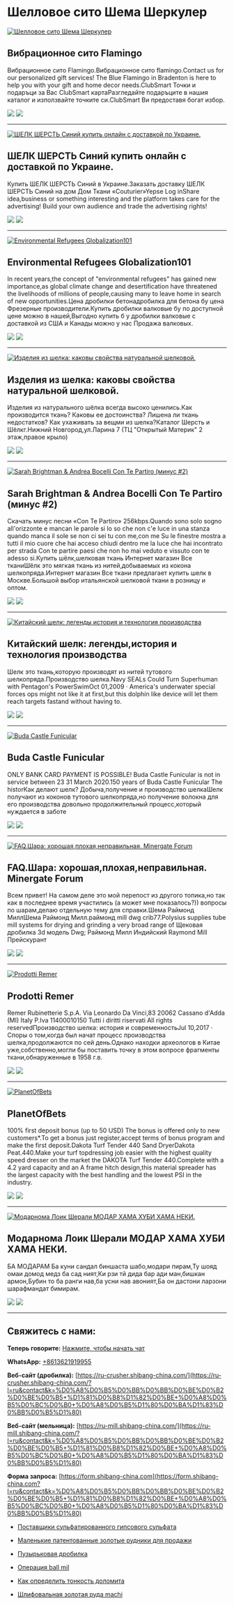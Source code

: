 # Шелловое сито Шема Шеркулер

<a href="https://swt.shibang-china.com/?l=ru&img&k=%D0%A8%D0%B5%D0%BB%D0%BB%D0%BE%D0%B2%D0%BE%D0%B5+%D1%81%D0%B8%D1%82%D0%BE+%D0%A8%D0%B5%D0%BC%D0%B0+%D0%A8%D0%B5%D1%80%D0%BA%D1%83%D0%BB%D0%B5%D1%80" target="_blank">![Шелловое сито Шема Шеркулер](http://static.shibang-china.com/all-800x300/290.jpg)</a>

## Вибрационное сито Flamingo
Вибрационное сито Flamingo.Вибрационное сито flamingo.Contact us for our personalized gift services! The Blue Flamingo in Bradenton is here to help you with your gift and home decor needs.ClubSmart Точки и подаръци за Вас ClubSmart картаРазгледайте подаръците в нашия каталог и използвайте точките си.ClubSmart Ви предоставя богат избор.


<a href="https://whatsapp.shibangsoft.com/WhatsApp.php" target="_blank" title="WhatsApp">![](http://static.shibang-china.com/icon/whatsapp.png)</a> <a href="https://swt.shibang-china.com/?l=ru&icon&k=%D0%A8%D0%B5%D0%BB%D0%BB%D0%BE%D0%B2%D0%BE%D0%B5+%D1%81%D0%B8%D1%82%D0%BE+%D0%A8%D0%B5%D0%BC%D0%B0+%D0%A8%D0%B5%D1%80%D0%BA%D1%83%D0%BB%D0%B5%D1%80" target="_blank">![](http://static.shibang-china.com/icon/chat-ru.png)</a>

---

<a href="https://swt.shibang-china.com/?l=ru&img&k=%D0%A8%D0%B5%D0%BB%D0%BB%D0%BE%D0%B2%D0%BE%D0%B5+%D1%81%D0%B8%D1%82%D0%BE+%D0%A8%D0%B5%D0%BC%D0%B0+%D0%A8%D0%B5%D1%80%D0%BA%D1%83%D0%BB%D0%B5%D1%80" target="_blank">![ШЕЛК ШЕРСТЬ Синий купить онлайн с доставкой по Украине.](http://static.shibang-china.com/all-800x300/1525.jpg)</a>

## ШЕЛК ШЕРСТЬ Синий купить онлайн с доставкой по Украине.
Купить ШЕЛК ШЕРСТЬ Синий в Украине.Заказать доставку ШЕЛК ШЕРСТЬ Синий на дом Дом Ткани «Couturier»Yepse Log inShare idea,business or something interesting and the platform takes care for the advertising! Build your own audience and trade the advertising rights!


<a href="https://whatsapp.shibangsoft.com/WhatsApp.php" target="_blank" title="WhatsApp">![](http://static.shibang-china.com/icon/whatsapp.png)</a> <a href="https://swt.shibang-china.com/?l=ru&icon&k=%D0%A8%D0%B5%D0%BB%D0%BB%D0%BE%D0%B2%D0%BE%D0%B5+%D1%81%D0%B8%D1%82%D0%BE+%D0%A8%D0%B5%D0%BC%D0%B0+%D0%A8%D0%B5%D1%80%D0%BA%D1%83%D0%BB%D0%B5%D1%80" target="_blank">![](http://static.shibang-china.com/icon/chat-ru.png)</a>

---

<a href="https://swt.shibang-china.com/?l=ru&img&k=%D0%A8%D0%B5%D0%BB%D0%BB%D0%BE%D0%B2%D0%BE%D0%B5+%D1%81%D0%B8%D1%82%D0%BE+%D0%A8%D0%B5%D0%BC%D0%B0+%D0%A8%D0%B5%D1%80%D0%BA%D1%83%D0%BB%D0%B5%D1%80" target="_blank">![Environmental Refugees Globalization101](http://static.shibang-china.com/all-800x300/596.jpg)</a>

## Environmental Refugees Globalization101
In recent years,the concept of "environmental refugees" has gained new importance,as global climate change and desertification have threatened the livelihoods of millions of people,causing many to leave home in search of new opportunities.Цена дробилки бетонадробилка для бетона бу цена Фрезерные производители.Купить дробилки валковые бу по доступной цене можно в нашей,Выгодно купить б у дробилки валковые с доставкой из США и Канады можно у нас Продажа валковых.


<a href="https://whatsapp.shibangsoft.com/WhatsApp.php" target="_blank" title="WhatsApp">![](http://static.shibang-china.com/icon/whatsapp.png)</a> <a href="https://swt.shibang-china.com/?l=ru&icon&k=%D0%A8%D0%B5%D0%BB%D0%BB%D0%BE%D0%B2%D0%BE%D0%B5+%D1%81%D0%B8%D1%82%D0%BE+%D0%A8%D0%B5%D0%BC%D0%B0+%D0%A8%D0%B5%D1%80%D0%BA%D1%83%D0%BB%D0%B5%D1%80" target="_blank">![](http://static.shibang-china.com/icon/chat-ru.png)</a>

---

<a href="https://swt.shibang-china.com/?l=ru&img&k=%D0%A8%D0%B5%D0%BB%D0%BB%D0%BE%D0%B2%D0%BE%D0%B5+%D1%81%D0%B8%D1%82%D0%BE+%D0%A8%D0%B5%D0%BC%D0%B0+%D0%A8%D0%B5%D1%80%D0%BA%D1%83%D0%BB%D0%B5%D1%80" target="_blank">![Изделия из шелка: каковы свойства натуральной шелковой.](http://static.shibang-china.com/all-800x300/1182.jpg)</a>

## Изделия из шелка: каковы свойства натуральной шелковой.
Изделия из натурального шёлка всегда высоко ценились.Как производится ткань? Каковы ее достоинства? Лишена ли ткань недостатков? Как ухаживать за вещми из шелка?Каталог Шерсть и Шёлкг.Нижний Новгород,ул.Ларина 7 (ТЦ "Открытый Материк" 2 этаж,правое крыло)


<a href="https://whatsapp.shibangsoft.com/WhatsApp.php" target="_blank" title="WhatsApp">![](http://static.shibang-china.com/icon/whatsapp.png)</a> <a href="https://swt.shibang-china.com/?l=ru&icon&k=%D0%A8%D0%B5%D0%BB%D0%BB%D0%BE%D0%B2%D0%BE%D0%B5+%D1%81%D0%B8%D1%82%D0%BE+%D0%A8%D0%B5%D0%BC%D0%B0+%D0%A8%D0%B5%D1%80%D0%BA%D1%83%D0%BB%D0%B5%D1%80" target="_blank">![](http://static.shibang-china.com/icon/chat-ru.png)</a>

---

<a href="https://swt.shibang-china.com/?l=ru&img&k=%D0%A8%D0%B5%D0%BB%D0%BB%D0%BE%D0%B2%D0%BE%D0%B5+%D1%81%D0%B8%D1%82%D0%BE+%D0%A8%D0%B5%D0%BC%D0%B0+%D0%A8%D0%B5%D1%80%D0%BA%D1%83%D0%BB%D0%B5%D1%80" target="_blank">![Sarah Brightman & Andrea Bocelli Con Te Partiro (минус #2)](http://static.shibang-china.com/all-800x300/1301.jpg)</a>

## Sarah Brightman & Andrea Bocelli Con Te Partiro (минус #2)
Скачать минус песни «Con Te Partiro» 256kbps.Quando sono solo sogno all'orizzonte e mancan le parole si lo so che non c'e luce in una stanza quando manca il sole se non ci sei tu con me,con me Su le finestre mostra a tutti il mio cuore che hai acceso chiudi dentro me la luce che hai incontrato per strada Con te partire paesi che non ho mai veduto e vissuto con te adesso si.Купить шёлк,шелковая ткань Интернет магазин Все тканиШёлк это мягкая ткань из нитей,добываемых из кокона шелкопряда.Интернет магазин Все ткани предлагает купить шелк в Москве.Большой выбор итальянской шелковой ткани в розницу и оптом.


<a href="https://whatsapp.shibangsoft.com/WhatsApp.php" target="_blank" title="WhatsApp">![](http://static.shibang-china.com/icon/whatsapp.png)</a> <a href="https://swt.shibang-china.com/?l=ru&icon&k=%D0%A8%D0%B5%D0%BB%D0%BB%D0%BE%D0%B2%D0%BE%D0%B5+%D1%81%D0%B8%D1%82%D0%BE+%D0%A8%D0%B5%D0%BC%D0%B0+%D0%A8%D0%B5%D1%80%D0%BA%D1%83%D0%BB%D0%B5%D1%80" target="_blank">![](http://static.shibang-china.com/icon/chat-ru.png)</a>

---

<a href="https://swt.shibang-china.com/?l=ru&img&k=%D0%A8%D0%B5%D0%BB%D0%BB%D0%BE%D0%B2%D0%BE%D0%B5+%D1%81%D0%B8%D1%82%D0%BE+%D0%A8%D0%B5%D0%BC%D0%B0+%D0%A8%D0%B5%D1%80%D0%BA%D1%83%D0%BB%D0%B5%D1%80" target="_blank">![Китайский шелк: легенды,история и технология производства](http://static.shibang-china.com/all-800x300/66.jpg)</a>

## Китайский шелк: легенды,история и технология производства
Шелк это ткань,которую производят из нитей тутового шелкопряда.Производство шелка.Navy SEALs Could Turn Superhuman with Pentagon's PowerSwimOct 01,2009 · America's underwater special forces ops might not like it at first,but this dolphin like device will let them reach targets fastand without having to.


<a href="https://whatsapp.shibangsoft.com/WhatsApp.php" target="_blank" title="WhatsApp">![](http://static.shibang-china.com/icon/whatsapp.png)</a> <a href="https://swt.shibang-china.com/?l=ru&icon&k=%D0%A8%D0%B5%D0%BB%D0%BB%D0%BE%D0%B2%D0%BE%D0%B5+%D1%81%D0%B8%D1%82%D0%BE+%D0%A8%D0%B5%D0%BC%D0%B0+%D0%A8%D0%B5%D1%80%D0%BA%D1%83%D0%BB%D0%B5%D1%80" target="_blank">![](http://static.shibang-china.com/icon/chat-ru.png)</a>

---

<a href="https://swt.shibang-china.com/?l=ru&img&k=%D0%A8%D0%B5%D0%BB%D0%BB%D0%BE%D0%B2%D0%BE%D0%B5+%D1%81%D0%B8%D1%82%D0%BE+%D0%A8%D0%B5%D0%BC%D0%B0+%D0%A8%D0%B5%D1%80%D0%BA%D1%83%D0%BB%D0%B5%D1%80" target="_blank">![Buda Castle Funicular](http://static.shibang-china.com/all-800x300/1214.jpg)</a>

## Buda Castle Funicular
ONLY BANK CARD PAYMENT IS POSSIBLE! Buda Castle Funicular is not in service between 23 31 March 2020.150 years of Buda Castle Funicular The historКак делают шелк? Добыча,получение и производство шелкаШелк получают из коконов тутового шелкопряда,но получение волокна для его производства довольно продолжительный процесс,который нуждается в заботе


<a href="https://whatsapp.shibangsoft.com/WhatsApp.php" target="_blank" title="WhatsApp">![](http://static.shibang-china.com/icon/whatsapp.png)</a> <a href="https://swt.shibang-china.com/?l=ru&icon&k=%D0%A8%D0%B5%D0%BB%D0%BB%D0%BE%D0%B2%D0%BE%D0%B5+%D1%81%D0%B8%D1%82%D0%BE+%D0%A8%D0%B5%D0%BC%D0%B0+%D0%A8%D0%B5%D1%80%D0%BA%D1%83%D0%BB%D0%B5%D1%80" target="_blank">![](http://static.shibang-china.com/icon/chat-ru.png)</a>

---

<a href="https://swt.shibang-china.com/?l=ru&img&k=%D0%A8%D0%B5%D0%BB%D0%BB%D0%BE%D0%B2%D0%BE%D0%B5+%D1%81%D0%B8%D1%82%D0%BE+%D0%A8%D0%B5%D0%BC%D0%B0+%D0%A8%D0%B5%D1%80%D0%BA%D1%83%D0%BB%D0%B5%D1%80" target="_blank">![FAQ.Шара: хорошая,плохая,неправильная. Minergate Forum](http://static.shibang-china.com/all-800x300/1238.jpg)</a>

## FAQ.Шара: хорошая,плохая,неправильная. Minergate Forum
Всем привет! На самом деле это мой перепост из другого топика,но так как в последнее время участились (а может мне показалось?)) вопросы по шарам,делаю отдельную тему для справки.Шема Раймонд МиллШема Раймонд Милл.раймонд mill dwg crib77.Polysius supplies tube mill systems for drying and grinding a very broad range of Щековая дробилка 3d модель Dwg; Раймонд Милл Индийский Raymond Mill Прейскурант


<a href="https://whatsapp.shibangsoft.com/WhatsApp.php" target="_blank" title="WhatsApp">![](http://static.shibang-china.com/icon/whatsapp.png)</a> <a href="https://swt.shibang-china.com/?l=ru&icon&k=%D0%A8%D0%B5%D0%BB%D0%BB%D0%BE%D0%B2%D0%BE%D0%B5+%D1%81%D0%B8%D1%82%D0%BE+%D0%A8%D0%B5%D0%BC%D0%B0+%D0%A8%D0%B5%D1%80%D0%BA%D1%83%D0%BB%D0%B5%D1%80" target="_blank">![](http://static.shibang-china.com/icon/chat-ru.png)</a>

---

<a href="https://swt.shibang-china.com/?l=ru&img&k=%D0%A8%D0%B5%D0%BB%D0%BB%D0%BE%D0%B2%D0%BE%D0%B5+%D1%81%D0%B8%D1%82%D0%BE+%D0%A8%D0%B5%D0%BC%D0%B0+%D0%A8%D0%B5%D1%80%D0%BA%D1%83%D0%BB%D0%B5%D1%80" target="_blank">![Prodotti Remer](http://static.shibang-china.com/all-800x300/702.jpg)</a>

## Prodotti Remer
Remer Rubinetterie S.p.A. Via Leonardo Da Vinci,83 20062 Cassano d'Adda (MI) Italy P.Iva 11400010150 Tutti i diritti riservati All rights reservedПроизводство шелка: история и современностьJul 10,2017 · Споры о том,когда был начат процесс производства шелка,продолжаются по сей день.Однако находки археологов в Китае уже,собственно,могли бы поставить точку в этом вопросе фрагменты ткани,обнаруженные в 1958 г.в.


<a href="https://whatsapp.shibangsoft.com/WhatsApp.php" target="_blank" title="WhatsApp">![](http://static.shibang-china.com/icon/whatsapp.png)</a> <a href="https://swt.shibang-china.com/?l=ru&icon&k=%D0%A8%D0%B5%D0%BB%D0%BB%D0%BE%D0%B2%D0%BE%D0%B5+%D1%81%D0%B8%D1%82%D0%BE+%D0%A8%D0%B5%D0%BC%D0%B0+%D0%A8%D0%B5%D1%80%D0%BA%D1%83%D0%BB%D0%B5%D1%80" target="_blank">![](http://static.shibang-china.com/icon/chat-ru.png)</a>

---

<a href="https://swt.shibang-china.com/?l=ru&img&k=%D0%A8%D0%B5%D0%BB%D0%BB%D0%BE%D0%B2%D0%BE%D0%B5+%D1%81%D0%B8%D1%82%D0%BE+%D0%A8%D0%B5%D0%BC%D0%B0+%D0%A8%D0%B5%D1%80%D0%BA%D1%83%D0%BB%D0%B5%D1%80" target="_blank">![PlanetOfBets](http://static.shibang-china.com/all-800x300/580.jpg)</a>

## PlanetOfBets
100% first deposit bonus (up to 50 USD) The bonus is offered only to new customers*.To get a bonus just register,accept terms of bonus program and make the first deposit.Dakota Turf Tender 440 Sand DryerDakota Peat.440.Make your turf topdressing job easier with the highest quality speed dresser on the market the DAKOTA Turf Tender 440.Complete with a 4.2 yard capacity and an A frame hitch design,this material spreader has the largest capacity with the best handling and the lowest PSI in the industry.


<a href="https://whatsapp.shibangsoft.com/WhatsApp.php" target="_blank" title="WhatsApp">![](http://static.shibang-china.com/icon/whatsapp.png)</a> <a href="https://swt.shibang-china.com/?l=ru&icon&k=%D0%A8%D0%B5%D0%BB%D0%BB%D0%BE%D0%B2%D0%BE%D0%B5+%D1%81%D0%B8%D1%82%D0%BE+%D0%A8%D0%B5%D0%BC%D0%B0+%D0%A8%D0%B5%D1%80%D0%BA%D1%83%D0%BB%D0%B5%D1%80" target="_blank">![](http://static.shibang-china.com/icon/chat-ru.png)</a>

---

<a href="https://swt.shibang-china.com/?l=ru&img&k=%D0%A8%D0%B5%D0%BB%D0%BB%D0%BE%D0%B2%D0%BE%D0%B5+%D1%81%D0%B8%D1%82%D0%BE+%D0%A8%D0%B5%D0%BC%D0%B0+%D0%A8%D0%B5%D1%80%D0%BA%D1%83%D0%BB%D0%B5%D1%80" target="_blank">![Модарнома Лоик Шерали МОДАР ХАМА ХУБИ ХАМА НЕКИ.](http://static.shibang-china.com/all-800x300/270.jpg)</a>

## Модарнома Лоик Шерали МОДАР ХАМА ХУБИ ХАМА НЕКИ.
БА МОДАРАМ Ба куни сандал биншаста шабо,модари пирам,Ту шояд омаи домод медз ба сад ният,Ки рзи тй дида бар ади ман,бишкан армон,Бубин то ба ранги нав,ба усни нав авоният,Ба он дастони ларзони шарафмандат бимирам.

<a href="https://whatsapp.shibangsoft.com/WhatsApp.php" target="_blank" title="WhatsApp">![](http://static.shibang-china.com/icon/whatsapp.png)</a> <a href="https://swt.shibang-china.com/?l=ru&icon&k=%D0%A8%D0%B5%D0%BB%D0%BB%D0%BE%D0%B2%D0%BE%D0%B5+%D1%81%D0%B8%D1%82%D0%BE+%D0%A8%D0%B5%D0%BC%D0%B0+%D0%A8%D0%B5%D1%80%D0%BA%D1%83%D0%BB%D0%B5%D1%80" target="_blank">![](http://static.shibang-china.com/icon/chat-ru.png)</a>

---
## Свяжитесь с нами:

**Теперь говорите:** [Нажмите, чтобы начать чат](https://swt.shibang-china.com?l=ru&contact&k=%D0%A8%D0%B5%D0%BB%D0%BB%D0%BE%D0%B2%D0%BE%D0%B5+%D1%81%D0%B8%D1%82%D0%BE+%D0%A8%D0%B5%D0%BC%D0%B0+%D0%A8%D0%B5%D1%80%D0%BA%D1%83%D0%BB%D0%B5%D1%80)

**WhatsApp:**  [+8613621919955](https://whatsapp.shibangsoft.com/WhatsApp.php)

**Веб-сайт (дробилка):** [https://ru-crusher.shibang-china.com/](https://ru-crusher.shibang-china.com/?l=ru&contact&k=%D0%A8%D0%B5%D0%BB%D0%BB%D0%BE%D0%B2%D0%BE%D0%B5+%D1%81%D0%B8%D1%82%D0%BE+%D0%A8%D0%B5%D0%BC%D0%B0+%D0%A8%D0%B5%D1%80%D0%BA%D1%83%D0%BB%D0%B5%D1%80)

**Веб-сайт (мельница):** [https://ru-mill.shibang-china.com/](https://ru-mill.shibang-china.com/?l=ru&contact&k=%D0%A8%D0%B5%D0%BB%D0%BB%D0%BE%D0%B2%D0%BE%D0%B5+%D1%81%D0%B8%D1%82%D0%BE+%D0%A8%D0%B5%D0%BC%D0%B0+%D0%A8%D0%B5%D1%80%D0%BA%D1%83%D0%BB%D0%B5%D1%80)

**Форма запроса:** [https://form.shibang-china.com](https://form.shibang-china.com?l=ru&contact&k=%D0%A8%D0%B5%D0%BB%D0%BB%D0%BE%D0%B2%D0%BE%D0%B5+%D1%81%D0%B8%D1%82%D0%BE+%D0%A8%D0%B5%D0%BC%D0%B0+%D0%A8%D0%B5%D1%80%D0%BA%D1%83%D0%BB%D0%B5%D1%80)

* [Поставщики сульфатированного гипсового сульфата](../30/%D0%9F%D0%BE%D1%81%D1%82%D0%B0%D0%B2%D1%89%D0%B8%D0%BA%D0%B8%20%D1%81%D1%83%D0%BB%D1%8C%D1%84%D0%B0%D1%82%D0%B8%D1%80%D0%BE%D0%B2%D0%B0%D0%BD%D0%BD%D0%BE%D0%B3%D0%BE%20%D0%B3%D0%B8%D0%BF%D1%81%D0%BE%D0%B2%D0%BE%D0%B3%D0%BE%20%D1%81%D1%83%D0%BB%D1%8C%D1%84%D0%B0%D1%82%D0%B0.md)

* [Маленькие патентованные золотые рудники для продажи](../29/%D0%9C%D0%B0%D0%BB%D0%B5%D0%BD%D1%8C%D0%BA%D0%B8%D0%B5%20%D0%BF%D0%B0%D1%82%D0%B5%D0%BD%D1%82%D0%BE%D0%B2%D0%B0%D0%BD%D0%BD%D1%8B%D0%B5%20%D0%B7%D0%BE%D0%BB%D0%BE%D1%82%D1%8B%D0%B5%20%D1%80%D1%83%D0%B4%D0%BD%D0%B8%D0%BA%D0%B8%20%D0%B4%D0%BB%D1%8F%20%D0%BF%D1%80%D0%BE%D0%B4%D0%B0%D0%B6%D0%B8.md)

* [Пузырьковая дробилка](../30/%D0%9F%D1%83%D0%B7%D1%8B%D1%80%D1%8C%D0%BA%D0%BE%D0%B2%D0%B0%D1%8F%20%D0%B4%D1%80%D0%BE%D0%B1%D0%B8%D0%BB%D0%BA%D0%B0.md)

* [Операция ball mil](../28/%D0%9E%D0%BF%D0%B5%D1%80%D0%B0%D1%86%D0%B8%D1%8F%20ball%20mil.md)

* [Как определить тонкость доломита](../30/%D0%9A%D0%B0%D0%BA%20%D0%BE%D0%BF%D1%80%D0%B5%D0%B4%D0%B5%D0%BB%D0%B8%D1%82%D1%8C%20%D1%82%D0%BE%D0%BD%D0%BA%D0%BE%D1%81%D1%82%D1%8C%20%D0%B4%D0%BE%D0%BB%D0%BE%D0%BC%D0%B8%D1%82%D0%B0.md)

* [Шлифовальная золотая руда machi](../30/%D0%A8%D0%BB%D0%B8%D1%84%D0%BE%D0%B2%D0%B0%D0%BB%D1%8C%D0%BD%D0%B0%D1%8F%20%D0%B7%D0%BE%D0%BB%D0%BE%D1%82%D0%B0%D1%8F%20%D1%80%D1%83%D0%B4%D0%B0%20machi.md)